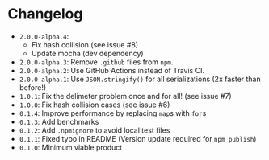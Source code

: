 # Changelog
  * `2.0.0-alpha.4`:
    * Fix hash collision (see issue #8)
    * Update mocha (dev dependency)
  * `2.0.0-alpha.3`: Remove `.github` files from `npm`.
  * `2.0.0-alpha.2`: Use GitHub Actions instead of Travis CI.
  * `2.0.0-alpha.1`: Use `JSON.stringify()` for all serializations (2x faster than before!)
  * `1.0.1`: Fix the delimeter problem once and for all! (see issue #7)
  * `1.0.0`: Fix hash collision cases (see issue #6)
  * `0.1.4`: Improve performance by replacing `map`s with `for`s
  * `0.1.3`: Add benchmarks
  * `0.1.2`: Add `.npmignore` to avoid local test files
  * `0.1.1`: Fixed typo in README (Version update required for `npm publish`)
  * `0.1.0`: Minimum viable product
